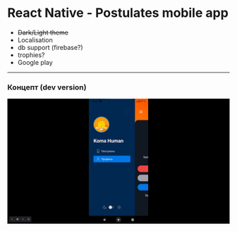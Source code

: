 # React Native - Postulates mobile app

<ul>
<li> <strike>Dark/Light theme</strike>
<li> Localisation
<li> db support (firebase?)
<li> trophies?
<li> Google play
</ul>
<hr/>
<h3>Концепт (dev version)</h3>
<img src='./1.png'>
</ul>


